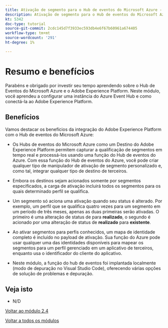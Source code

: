 ```yaml
---
title: Ativação de segmento para o Hub de eventos do Microsoft Azure - Resumo e benefícios
description: Ativação de segmento para o Hub de eventos do Microsoft Azure - Resumo e benefícios
kt: 5342
doc-type: tutorial
source-git-commit: 2cdc145d7f3933ec593db4e6f67b60961a674405
workflow-type: tm+mt
source-wordcount: '291'
ht-degree: 1%

---
```


# Resumo e benefícios

Parabéns e obrigado por investir seu tempo aprendendo sobre o Hub de Eventos do Microsoft Azure e o Adobe Experience Platform.
Neste módulo, você aprendeu a configurar uma instância do Azure Event Hub e como conectá-la ao Adobe Experience Platform.

## Benefícios

Vamos destacar os benefícios da integração do Adobe Experience Platform com o Hub de eventos do Microsoft Azure:

- Os Hubs de eventos do Microsoft Azure como um Destino do Adobe Experience Platform permitem capturar a qualificação de segmentos em tempo real e processá-los usando uma função do Hub de eventos do Azure. Com essa função do Hub de eventos do Azure, você pode criar qualquer tipo de manipulador de ativação de segmento personalizado e, como tal, integrar qualquer tipo de destino de terceiros.

- Embora os destinos sejam acionados somente por segmentos especificados, a carga de ativação incluirá todos os segmentos para os quais determinado perfil se qualifica.

- Um segmento só aciona uma ativação quando seu status é alterado. Por exemplo, um perfil que se qualifica quatro vezes para um segmento em um período de três meses, apenas as duas primeiras serão ativadas. O primeiro é uma alteração de status de para **realizado**, o segundo é acionado por uma alteração de status de **realizado** para **existente**.

- Ao ativar segmentos para perfis conhecidos, um mapa de identidade completo é incluído no payload de ativação. Sua função do Azure pode usar qualquer uma das identidades disponíveis para mapear os segmentos para um perfil gerenciado em um aplicativo de terceiros, enquanto usa o identificador do cliente do aplicativo.

- Neste módulo, a função do hub de eventos foi implantada localmente (modo de depuração no Visual Studio Code), oferecendo várias opções de solução de problemas e depuração.

## Veja isto

- N/D

[Voltar ao módulo 2.4](./segment-activation-microsoft-azure-eventhub.md)

[Voltar a todos os módulos](./../../../overview.md)
